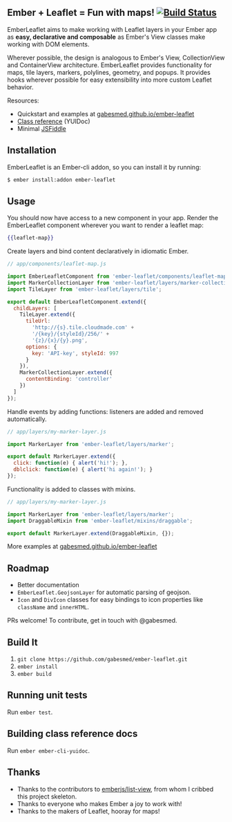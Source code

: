 ## Ember + Leaflet = Fun with maps! [![Build Status](https://secure.travis-ci.org/gabesmed/ember-leaflet.png?branch=ember-cli-es6)](http://travis-ci.org/gabesmed/ember-leaflet)

EmberLeaflet aims to make working with Leaflet layers in your Ember app as **easy, declarative and composable** as Ember's View classes make working with DOM elements.

Wherever possible, the design is analogous to Ember's View, CollectionView and ContainerView architecture. EmberLeaflet provides functionality for maps, tile layers, markers, polylines, geometry, and popups. It provides hooks wherever possible for easy extensibility into more custom Leaflet behavior.

Resources:

* Quickstart and examples at [gabesmed.github.io/ember-leaflet](http://gabesmed.github.io/ember-leaflet)
* [Class reference](http://gabesmed.github.io/ember-leaflet/docs/index.html) (YUIDoc)
* Minimal [JSFiddle](http://jsfiddle.net/3bUv8/)

## Installation

EmberLeaflet is an Ember-cli addon, so you can install it by running:

```bash
$ ember install:addon ember-leaflet
```

## Usage

You should now have access to a new component in your app.
Render the EmberLeaflet component wherever you want to render a leaflet map:

```handlebars
{{leaflet-map}}
```

Create layers and bind content declaratively in idiomatic Ember.

``` javascript
// app/components/leaflet-map.js

import EmberLeafletComponent from 'ember-leaflet/components/leaflet-map';
import MarkerCollectionLayer from 'ember-leaflet/layers/marker-collection';
import TileLayer from 'ember-leaflet/layers/tile';

export default EmberLeafletComponent.extend({
  childLayers: [
    TileLayer.extend({
      tileUrl:
        'http://{s}.tile.cloudmade.com' +
        '/{key}/{styleId}/256/' +
        '{z}/{x}/{y}.png',
      options: {
        key: 'API-key', styleId: 997
      }
    }),
    MarkerCollectionLayer.extend({
      contentBinding: 'controller'
    })
  ]
});
```

Handle events by adding functions: listeners are added and removed automatically.

``` javascript
// app/layers/my-marker-layer.js

import MarkerLayer from 'ember-leaflet/layers/marker';

export default MarkerLayer.extend({
  click: function(e) { alert('hi!'); },
  dblclick: function(e) { alert('hi again!'); }
});
```

Functionality is added to classes with mixins.

``` javascript
// app/layers/my-marker-layer.js

import MarkerLayer from 'ember-leaflet/layers/marker';
import DraggableMixin from 'ember-leaflet/mixins/draggable';

export default MarkerLayer.extend(DraggableMixin, {});
```

More examples at [gabesmed.github.io/ember-leaflet](http://gabesmed.github.io/ember-leaflet)

## Roadmap

- Better documentation
- `EmberLeaflet.GeojsonLayer` for automatic parsing of geojson.
- `Icon` and `DivIcon` classes for easy bindings to icon properties like `className` and `innerHTML`.

PRs welcome! To contribute, get in touch with @gabesmed.

## Build It

1. `git clone https://github.com/gabesmed/ember-leaflet.git`
2. `ember install`
3. `ember build`

## Running unit tests

Run `ember test`.

## Building class reference docs

Run `ember ember-cli-yuidoc`.

## Thanks

* Thanks to the contributors to [emberjs/list-view](https://github.com/emberjs/list-view), from whom I cribbed this project skeleton.
* Thanks to everyone who makes Ember a joy to work with!
* Thanks to the makers of Leaflet, hooray for maps!
